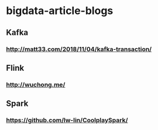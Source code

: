 # bigdata-article-blogs


## Kafka
### http://matt33.com/2018/11/04/kafka-transaction/

## Flink
### http://wuchong.me/

## Spark
### https://github.com/lw-lin/CoolplaySpark/
